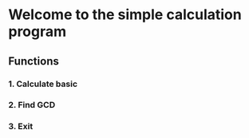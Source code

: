 # Welcome to the simple calculation program

## Functions

### 1. Calculate basic
### 2. Find GCD
### 3. Exit
